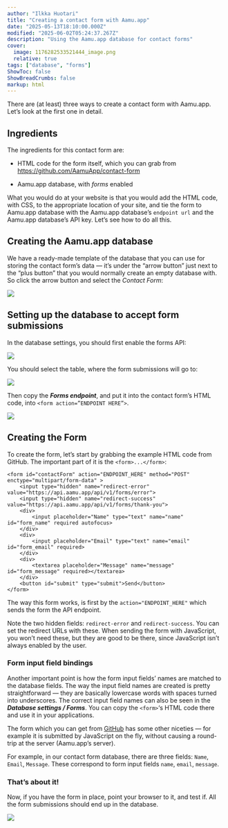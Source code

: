 ```yaml
---
author: "Ilkka Huotari"
title: "Creating a contact form with Aamu.app"
date: "2025-05-13T18:10:00.000Z"
modified: "2025-06-02T05:24:37.267Z"
description: "Using the Aamu.app database for contact forms"
cover:
  image: 1176282533521444_image.png
  relative: true
tags: ["database", "forms"]
ShowToc: false
ShowBreadCrumbs: false
markup: html
---
```


<p>There are (at least) three ways to create a contact form with Aamu.app. Let’s look at the first one in detail.</p><h2>Ingredients</h2><p>The ingredients for this contact form are:</p><ul><li><p>HTML code for the form itself, which you can grab from <a target="_blank" rel="noopener noreferrer nofollow" href="https://github.com/AamuApp/contact-form">https://github.com/AamuApp/contact-form</a></p></li><li><p>Aamu.app database, with <em>forms</em> enabled</p></li></ul><p>What you would do at your website is that you would add the HTML code, with CSS, to the appropriate location of your site, and tie the form to Aamu.app database with the Aamu.app database’s <code>endpoint url</code> and the Aamu.app database’s API key. Let’s see how to do all this.</p><h2>Creating the Aamu.app database</h2><p>We have a ready-made template of the database that you can use for storing the contact form’s data — it’s under the “arrow button” just next to the “plus button” that you would normally create an empty database with. So click the arrow button and select the <em>Contact Form</em>:</p><img src="4846023848892327_image.png" style="width: auto;" id="a1028694-4284-4322-84e0-802f6a75db14"><h2>Setting up the database to accept form submissions</h2><p>In the database settings, you should first enable the forms API:</p><img src="267627106996601_image.png" style="width: auto;" id="48f331e6-d9b4-4ca2-a8a2-6537091c43b4"><p>You should select the table, where the form submissions will go to:</p><img src="3966376927514576_image.png" style="width: auto;" id="a02c541b-d181-41b2-a9fe-b3b29e3ef4aa"><p>Then copy the <strong><em>Forms endpoint</em></strong>, and put it into the contact form’s HTML code, into <code>&lt;form action=”ENDPOINT HERE”&gt;</code>.</p><img src="6557342729318361_image.png" style="width: auto;" id="e39ceeea-314e-4aa1-af82-146979e38e84"><h2>Creating the Form</h2><p>To create the form, let’s start by grabbing the example HTML code from GitHub. The important part of it is the <code>&lt;form&gt;...&lt;/form&gt;</code>:</p><pre><code class="language-html">&lt;form id="contactForm" action="ENDPOINT_HERE" method="POST" enctype="multipart/form-data" &gt;
	&lt;input type="hidden" name="redirect-error" value="https://api.aamu.app/api/v1/forms/error"&gt;
	&lt;input type="hidden" name="redirect-success" value="https://api.aamu.app/api/v1/forms/thank-you"&gt;
	&lt;div&gt;
		&lt;input placeholder="Name" type="text" name="name" id="form_name" required autofocus&gt;
	&lt;/div&gt;
	&lt;div&gt;
		&lt;input placeholder="Email" type="text" name="email" id="form_email" required&gt;
	&lt;/div&gt;
	&lt;div&gt;
		&lt;textarea placeholder="Message" name="message" id="form_message" required&gt;&lt;/textarea&gt;
	&lt;/div&gt;
	&lt;button id="submit" type="submit"&gt;Send&lt;/button&gt;
&lt;/form&gt;</code></pre><p>The way this form works, is first by the <code>action="ENDPOINT_HERE"</code> which sends the form the API endpoint. </p><p>Note the two hidden fields: <code>redirect-error</code> and <code>redirect-success</code>. You can set the redirect URLs with these. When sending the form with JavaScript, you won’t need these, but they are good to be there, since JavaScript isn’t always enabled by the user.</p><h3>Form input field bindings</h3><p>Another important point is how the form input fields’ names are matched to the database fields. The way the input field names are created is pretty straightforward — they are basically lowercase words with spaces turned into underscores. The correct input field names can also be seen in the <strong><em>Database settings / Forms</em></strong>. You can copy the <code>&lt;form&gt;</code>‘s HTML code there and use it in your applications.</p><p>The form which you can get from <a target="_blank" rel="noopener noreferrer nofollow" href="https://github.com/AamuApp/contact-form" id="0ec9cb15-f76c-45a5-982b-b3d57ca1801b">GitHub</a> has some other niceties — for example it is submitted by JavaScript on the fly, without causing a round-trip at the server (Aamu.app’s server).</p><p>For example, in our contact form database, there are three fields: <code>Name</code>, <code>Email</code>, <code>Message</code>. These correspond to form input fields <code>name</code>, <code>email</code>, <code>message</code>. </p><h3>That’s about it!</h3><p>Now, if you have the form in place, point your browser to it, and test if. All the form submissions should end up in the database.</p><img src="9662959822661808_image.png" style="width: auto;" id="e7fc64c7-5a3c-4780-a575-776e32216a5c"><p></p><p></p>